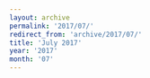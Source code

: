 ```yaml
---
layout: archive
permalink: '2017/07/'
redirect_from: 'archive/2017/07/'
title: 'July 2017'
year: '2017'
month: '07'
---
```

